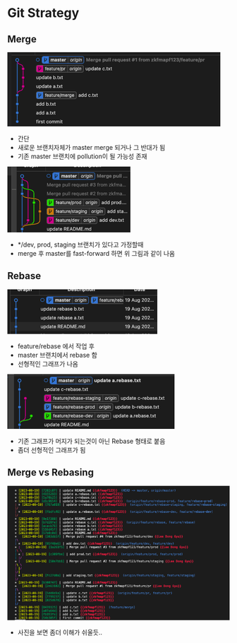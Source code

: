 # Git Strategy

## Merge

![merge](./public/merge.png)

- 간단
- 새로운 브랜치자체가 master merge 되거나 그 반대가 됨
- 기존 master 브랜치에 pollution이 될 가능성 존재

![merge2](./public/merge-2.png)

- \*/dev, prod, staging 브랜치가 있다고 가정할때
- merge 후 master를 fast-forward 하면 위 그림과 같이 나옴

## Rebase

![rebase](./public/rebase.png)

- feature/rebase 에서 작업 후
- master 브랜치에서 rebase 함
- 선형적인 그래프가 나옴

![rebase-2](./public/rebase-2.png)

- 기존 그래프가 머지가 되는것이 아닌 Rebase 형태로 붙음
- 좀더 선형적인 그래프가 됨

## Merge vs Rebasing

![mer-to-rebase](./public/mer-to-rebase.png)

- 사진을 보면 좀더 이해가 쉬울듯..

